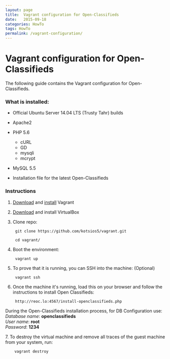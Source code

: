 ```yaml
---
layout: page
title:  Vagrant configuration for Open-Classifieds
date:   2015-09-18
categories: HowTo
tags: HowTo
permalink: /vagrant-configuration/
---
```

# Vagrant configuration for Open-Classifieds

The following guide contains the Vagrant configuration for Open-Classifieds.

### What is installed:

+ Official Ubuntu Server 14.04 LTS (Trusty Tahr) builds

+ Apache2

+ PHP 5.6
  * cURL
  * GD
  * mysqli
  * mcrypt

+ MySQL 5.5

+ Installation file for the latest Open-Classifieds


### Instructions

1. [Download](http://www.vagrantup.com/downloads) and [install](https://docs.vagrantup.com/v2/installation/index.html) Vagrant

2. [Download](https://www.virtualbox.org/wiki/Downloads) and install VirtualBox

3. Clone repo:

        git clone https://github.com/kotsios5/vagrant.git
    
        cd vagrant/

4. Boot the environment:

        vagrant up

5. To prove that it is running, you can SSH into the machine: (Optional)

        vagrant ssh

6. Once the machine it's running, load this on your browser and follow the instructions to install Open Classifieds:

        http://reoc.lo:4567/install-openclassifieds.php

  During the Open-Classifieds installation process, for DB Configuration use:<br>
  _Database name_: **openclassifieds** <br>
  _User name_: **root** <br>
  _Password_: **1234**

7\. To destroy the virtual machine and remove all traces of the guest machine from your system, run: 

        vagrant destroy




